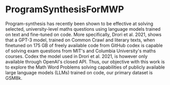 # ProgramSynthesisForMWP
Program-synthesis has recently been shown to be effective at solving selected, university-level maths questions using language models trained on text and fine-tuned on code.
More specifically, Drori et al. 2021, shows that a GPT-3 model, trained on Common Crawl and literary texts, when finetuned on 175 GB of freely available code from GitHub codex is capable of solving exam questions from MIT's and Columbia University's maths courses. Codex the model used in Drori et al. 2021, is however only available through OpenAI's closed API. Thus, our objective with this work is to explore the Math Word Problems solving capabilities of publicly available large language models (LLMs) trained on code, our primary dataset is GSM8k.

